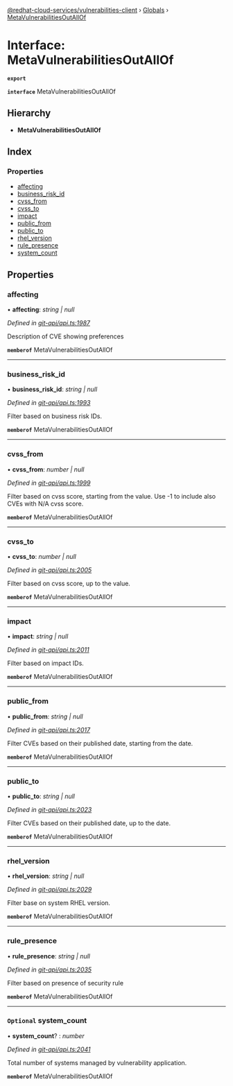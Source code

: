 [@redhat-cloud-services/vulnerabilities-client](../README.md) › [Globals](../globals.md) › [MetaVulnerabilitiesOutAllOf](metavulnerabilitiesoutallof.md)

# Interface: MetaVulnerabilitiesOutAllOf

**`export`** 

**`interface`** MetaVulnerabilitiesOutAllOf

## Hierarchy

* **MetaVulnerabilitiesOutAllOf**

## Index

### Properties

* [affecting](metavulnerabilitiesoutallof.md#affecting)
* [business_risk_id](metavulnerabilitiesoutallof.md#business_risk_id)
* [cvss_from](metavulnerabilitiesoutallof.md#cvss_from)
* [cvss_to](metavulnerabilitiesoutallof.md#cvss_to)
* [impact](metavulnerabilitiesoutallof.md#impact)
* [public_from](metavulnerabilitiesoutallof.md#public_from)
* [public_to](metavulnerabilitiesoutallof.md#public_to)
* [rhel_version](metavulnerabilitiesoutallof.md#rhel_version)
* [rule_presence](metavulnerabilitiesoutallof.md#rule_presence)
* [system_count](metavulnerabilitiesoutallof.md#optional-system_count)

## Properties

###  affecting

• **affecting**: *string | null*

*Defined in [git-api/api.ts:1987](https://github.com/RedHatInsights/javascript-clients/blob/master/packages/vulnerabilities/git-api/api.ts#L1987)*

Description of CVE showing preferences

**`memberof`** MetaVulnerabilitiesOutAllOf

___

###  business_risk_id

• **business_risk_id**: *string | null*

*Defined in [git-api/api.ts:1993](https://github.com/RedHatInsights/javascript-clients/blob/master/packages/vulnerabilities/git-api/api.ts#L1993)*

Filter based on business risk IDs.

**`memberof`** MetaVulnerabilitiesOutAllOf

___

###  cvss_from

• **cvss_from**: *number | null*

*Defined in [git-api/api.ts:1999](https://github.com/RedHatInsights/javascript-clients/blob/master/packages/vulnerabilities/git-api/api.ts#L1999)*

Filter based on cvss score, starting from the value. Use -1 to include also CVEs with N/A cvss score.

**`memberof`** MetaVulnerabilitiesOutAllOf

___

###  cvss_to

• **cvss_to**: *number | null*

*Defined in [git-api/api.ts:2005](https://github.com/RedHatInsights/javascript-clients/blob/master/packages/vulnerabilities/git-api/api.ts#L2005)*

Filter based on cvss score, up to the value.

**`memberof`** MetaVulnerabilitiesOutAllOf

___

###  impact

• **impact**: *string | null*

*Defined in [git-api/api.ts:2011](https://github.com/RedHatInsights/javascript-clients/blob/master/packages/vulnerabilities/git-api/api.ts#L2011)*

Filter based on impact IDs.

**`memberof`** MetaVulnerabilitiesOutAllOf

___

###  public_from

• **public_from**: *string | null*

*Defined in [git-api/api.ts:2017](https://github.com/RedHatInsights/javascript-clients/blob/master/packages/vulnerabilities/git-api/api.ts#L2017)*

Filter CVEs based on their published date, starting from the date.

**`memberof`** MetaVulnerabilitiesOutAllOf

___

###  public_to

• **public_to**: *string | null*

*Defined in [git-api/api.ts:2023](https://github.com/RedHatInsights/javascript-clients/blob/master/packages/vulnerabilities/git-api/api.ts#L2023)*

Filter CVEs based on their published date, up to the date.

**`memberof`** MetaVulnerabilitiesOutAllOf

___

###  rhel_version

• **rhel_version**: *string | null*

*Defined in [git-api/api.ts:2029](https://github.com/RedHatInsights/javascript-clients/blob/master/packages/vulnerabilities/git-api/api.ts#L2029)*

Filter base on system RHEL version.

**`memberof`** MetaVulnerabilitiesOutAllOf

___

###  rule_presence

• **rule_presence**: *string | null*

*Defined in [git-api/api.ts:2035](https://github.com/RedHatInsights/javascript-clients/blob/master/packages/vulnerabilities/git-api/api.ts#L2035)*

Filter based on presence of security rule

**`memberof`** MetaVulnerabilitiesOutAllOf

___

### `Optional` system_count

• **system_count**? : *number*

*Defined in [git-api/api.ts:2041](https://github.com/RedHatInsights/javascript-clients/blob/master/packages/vulnerabilities/git-api/api.ts#L2041)*

Total number of systems managed by vulnerability application.

**`memberof`** MetaVulnerabilitiesOutAllOf
